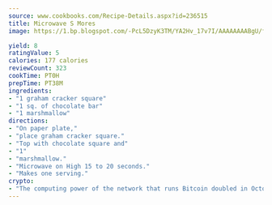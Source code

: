 ```yaml
---
source: www.cookbooks.com/Recipe-Details.aspx?id=236515
title: Microwave S Mores
image: https://1.bp.blogspot.com/-PcL5DzyK3TM/YA2Hv_17v7I/AAAAAAAABgU/fyHeesSth_IZW9mL5lk6GxJO8cW8ksrGACLcBGAsYHQ/s320/12.png

yield: 8
ratingValue: 5
calories: 177 calories
reviewCount: 323
cookTime: PT0H
prepTime: PT38M
ingredients:
- "1 graham cracker square"
- "1 sq. of chocolate bar"
- "1 marshmallow"
directions:
- "On paper plate,"
- "place graham cracker square."
- "Top with chocolate square and"
- "1"
- "marshmallow."
- "Microwave on High 15 to 20 seconds."
- "Makes one serving."
crypto:
- "The computing power of the network that runs Bitcoin doubled in October, pushing out all but the most dedicated miners."
---
```

